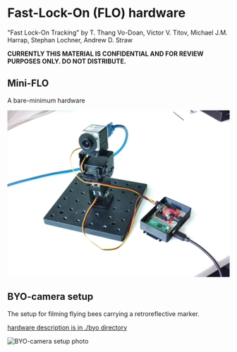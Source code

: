 # Fast-Lock-On (FLO) hardware

"Fast Lock-On Tracking" by T. Thang Vo-Doan, Victor V. Titov, Michael J.M.
Harrap, Stephan Lochner, Andrew D. Straw

**CURRENTLY THIS MATERIAL IS CONFIDENTIAL AND FOR REVIEW PURPOSES ONLY. DO NOT
DISTRIBUTE.**

## Mini-FLO

A bare-minimum hardware

![Mini-FLO photo](mini-flo.jpg)

## BYO-camera setup

The setup for filming flying bees carrying a retroreflective marker.

[hardware description is in ./byo directory](./byo/readme.md)

![BYO-camera setup photo](byo-whole(3).jpg)